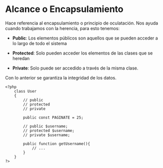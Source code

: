 # Alcance o Encapsulamiento

Hace referencia al encapsulamiento o principio de oculatación.
Nos ayuda cuando trabajamos con la herencia, para esto tenemos: 

- **Public**: Los elementos públicos son aquellos que se pueden acceder a lo largo de todo el sistema

- **Protected**: Solo pueden acceder los elementos de las clases que se heredan

- **Private**: Solo puede ser accedido a través de la misma clase.

Con lo anterior se garantiza la integridad de los datos.

```
<?php
    class User
    {
        // public
        // protected
        // private

        public const PAGINATE = 25;

        // public $username;
        // protected $username;
        // private $username;

        public function getUsername(){
            // ...
        }
    }
?>
```
